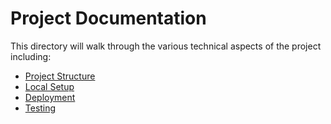 # Project Documentation

This directory will walk through the various technical aspects of the project including:

*  [Project Structure](Structure.md)
*  [Local Setup](Local-Setup.md)
*  [Deployment](Deployment.md)
*  [Testing](Testing.md)
